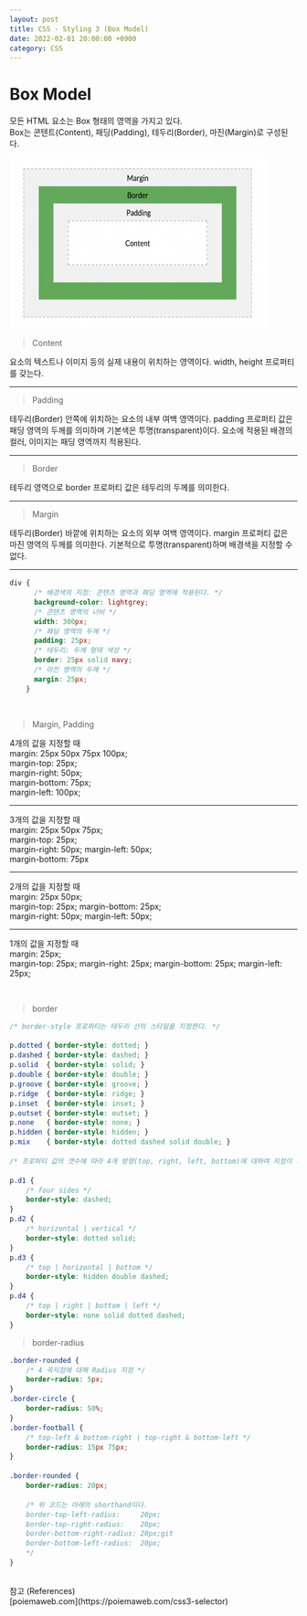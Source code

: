 ```yaml
---
layout: post
title: CSS - Styling 3 (Box Model)
date: 2022-02-01 20:00:00 +0900
category: CSS
---
```


Box Model
===

모든 HTML 요소는 Box 형태의 영역을 가지고 있다.  
Box는 콘텐트(Content), 패딩(Padding), 테두리(Border), 마진(Margin)로 구성된다.  

<img src="/public/img/css_styling3_boxmodel.png" width="450px" height="300px" title="boxmodel" alt="boxmodel" />

<br />

> Content

요소의 텍스트나 이미지 등의 실제 내용이 위치하는 영역이다. width, height 프로퍼티를 갖는다.

---
> Padding

테두리(Border) 안쪽에 위치하는 요소의 내부 여백 영역이다. padding 프로퍼티 값은 패딩 영역의 두께를 의미하며 기본색은 투명(transparent)이다. 요소에 적용된 배경의 컬러, 이미지는 패딩 영역까지 적용된다.

---
> Border

테두리 영역으로 border 프로퍼티 값은 테두리의 두께를 의미한다.

---
> Margin

테두리(Border) 바깥에 위치하는 요소의 외부 여백 영역이다. margin 프로퍼티 값은 마진 영역의 두께를 의미한다. 기본적으로 투명(transparent)하며 배경색을 지정할 수 없다.

---

```css
div {
      /* 배경색의 지정: 콘텐츠 영역과 패딩 영역에 적용된다. */
      background-color: lightgrey;
      /* 콘텐츠 영역의 너비 */
      width: 300px;
      /* 패딩 영역의 두께 */
      padding: 25px;
      /* 테두리: 두께 형태 색상 */
      border: 25px solid navy;
      /* 마진 영역의 두께 */
      margin: 25px;
    }
```

<br />

> Margin, Padding

4개의 값을 지정할 때
<br />margin: 25px 50px 75px 100px;
<br />margin-top: 25px;
<br />margin-right: 50px;
<br />margin-bottom: 75px;
<br />margin-left: 100px;

***

3개의 값을 지정할 때
<br />margin: 25px 50px 75px;
<br />margin-top: 25px;
<br />margin-right: 50px; margin-left: 50px;
<br />margin-bottom: 75px

***

2개의 값을 지정할 때
<br />margin: 25px 50px;
<br />margin-top: 25px; margin-bottom: 25px;
<br />margin-right: 50px; margin-left: 50px;

***

1개의 값을 지정할 때
<br />margin: 25px;
<br />margin-top: 25px; margin-right: 25px; margin-bottom: 25px; margin-left: 25px;

<br />

> border

```css
/* border-style 프로퍼티는 테두리 선의 스타일을 지정한다. */

p.dotted { border-style: dotted; }
p.dashed { border-style: dashed; }
p.solid  { border-style: solid; }
p.double { border-style: double; }
p.groove { border-style: groove; }
p.ridge  { border-style: ridge; }
p.inset  { border-style: inset; }
p.outset { border-style: outset; }
p.none   { border-style: none; }
p.hidden { border-style: hidden; }
p.mix    { border-style: dotted dashed solid double; }

/* 프로퍼티 값의 갯수에 따라 4개 방향(top, right, left, bottom)에 대하여 지정이 가능하다. */

p.d1 {
	/* four sides */
	border-style: dashed;
}
p.d2 {
	/* horizontal | vertical */
	border-style: dotted solid;
}
p.d3 {
	/* top | horizontal | bottom */
	border-style: hidden double dashed;
}
p.d4 {
	/* top | right | bottom | left */
	border-style: none solid dotted dashed;
}
```

> border-radius

```css
.border-rounded {
	/* 4 꼭지점에 대해 Radius 지정 */
	border-radius: 5px;
}
.border-circle {
	border-radius: 50%;
}
.border-football {
	/* top-left & bottom-right | top-right & bottom-left */
	border-radius: 15px 75px;
}

.border-rounded {
	border-radius: 20px;

	/* 위 코드는 아래의 shorthand이다.
	border-top-left-radius:     20px;
	border-top-right-radius:    20px;
	border-bottom-right-radius: 20px;git
	border-bottom-left-radius:  20px;
	*/
}
```

<br />
참고 (References)
<br />[poiemaweb.com](https://poiemaweb.com/css3-selector)
